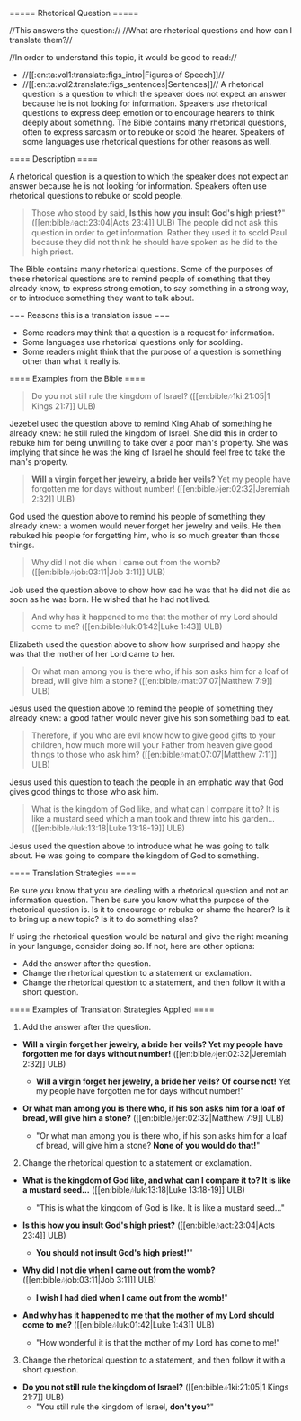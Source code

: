 ===== Rhetorical Question =====

//This answers the question:// //What are rhetorical questions and how can I translate them?//

//In order to understand this topic, it would be good to read://

  * //[[:en:ta:vol1:translate:figs_intro|Figures of Speech]]//
  * //[[:en:ta:vol2:translate:figs_sentences|Sentences]]//
A rhetorical question is a question to which the speaker does not expect an answer because he is not looking for information. Speakers use rhetorical questions to express deep emotion or to encourage hearers to think deeply about something. The Bible contains many rhetorical questions, often to express sarcasm or to rebuke or scold the hearer. Speakers of some languages use rhetorical questions for other reasons as well.

==== Description ====

A rhetorical question is a question to which the speaker does not expect an answer because he is not looking for information. Speakers often use rhetorical questions to rebuke or scold people.

>Those who stood by said, __Is this how you insult God's high priest?__" ([[en:bible:notes:act:23:04|Acts 23:4]] ULB) The people did not ask this question in order to get information. Rather they used it to scold Paul because they did not think he should have spoken as he did to the high priest.

The Bible contains many rhetorical questions. Some of the purposes of these rhetorical questions are to remind people of something that they already know, to express strong emotion, to say something in a strong way, or to introduce something they want to talk about.

=== Reasons this is a translation issue ===

  * Some readers may think that a question is a request for information.
  * Some languages use rhetorical questions only for scolding.
  * Some readers might think that the purpose of a question is something other than what it really is.

==== Examples from the Bible ====

>Do you not still rule the kingdom of Israel? ([[en:bible:notes:1ki:21:05|1 Kings 21:7]] ULB) 

Jezebel used the question above to remind King Ahab of something he already knew: he still ruled the kingdom of Israel. She did this in order to rebuke him for being unwilling to take over a poor man's property. She was implying that since he was the king of Israel he should feel free to take the man's property.

>__Will a virgin forget her jewelry, a bride her veils?__  Yet my people have forgotten me for days without number! ([[en:bible:notes:jer:02:32|Jeremiah 2:32]] ULB) 

God used the question above to remind his people of something they already knew: a women would never forget her jewelry and veils. He then rebuked his people for forgetting him, who is so much greater than those things.

>Why did I not die when I came out from the womb? ([[en:bible:notes:job:03:11|Job 3:11]] ULB) 

Job used the question above to show how sad he was that he did not die as soon as he was born. He wished that he had not lived.

>And why has it happened to me that the mother of my Lord should come to me? ([[en:bible:notes:luk:01:42|Luke 1:43]] ULB) 

Elizabeth used the question above to show how surprised and happy she was that the mother of her Lord came to her.

>Or what man among you is there who, if his son asks him for a loaf of bread, will give him a stone? ([[en:bible:notes:mat:07:07|Matthew 7:9]] ULB) 

Jesus used the question above to remind the people of something they already knew: a good father would never give his son something bad to eat.

>Therefore, if you who are evil know how to give good gifts to your children, how much more will your Father from heaven give good things to those who ask him? ([[en:bible:notes:mat:07:07|Matthew 7:11]] ULB) 

Jesus used this question to teach the people in an emphatic way that God gives good things to those who ask him.

>What is the kingdom of God like, and what can I compare it to? It is like a mustard seed which a man took and threw into his garden... ([[en:bible:notes:luk:13:18|Luke 13:18-19]] ULB) 

Jesus used the question above to introduce what he was going to talk about. He was going to compare the kingdom of God to something.

==== Translation Strategies ====

Be sure you know that you are dealing with a rhetorical question and not an information question. Then be sure you know what the purpose of the rhetorical question is. Is it to encourage or rebuke or shame the hearer? Is it to bring up a new topic? Is it to do something else?

If using the rhetorical question would be natural and give the right meaning in your language, consider doing so. If not, here are other options:

  - Add the answer after the question.
  - Change the rhetorical question to a statement or exclamation.
  - Change the rhetorical question to a statement, and then follow it with a short question.

==== Examples of Translation Strategies Applied ====

1. Add the answer after the question.

  * **__Will a virgin forget her jewelry, a bride her veils?__  Yet my people have forgotten me for days without number!**  ([[en:bible:notes:jer:02:32|Jeremiah 2:32]] ULB)
      * __Will a virgin forget her jewelry, a bride her veils? Of course not!__  Yet my people have forgotten me for days without number!"

  * **Or what man among you is there who, if his son asks him for a loaf of bread, will give him a stone?**  ([[en:bible:notes:jer:02:32|Matthew 7:9]] ULB)
      * "Or what man among you is there who, if his son asks him for a loaf of bread, will give him a stone? __None of you would do that!__"

2. Change the rhetorical question to a statement or exclamation.

  * **What is the kingdom of God like, and what can I compare it to? It is like a mustard seed...**  ([[en:bible:notes:luk:13:18|Luke 13:18-19]] ULB)
      * "This is what the kingdom of God is like. It is like a mustard seed..."

  * **Is this how you insult God's high priest?**  ([[en:bible:notes:act:23:04|Acts 23:4]] ULB)
      * __You should not insult God's high priest!'__"

  * **__Why did I not die when I came out from the womb?__** ([[en:bible:notes:job:03:11|Job 3:11]] ULB)
      * __I wish I had died when I came out from the womb!__"

  * **And why has it happened to me that the mother of my Lord should come to me?**  ([[en:bible:notes:luk:01:42|Luke 1:43]] ULB)
      * "How wonderful it is that the mother of my Lord has come to me!"

3. Change the rhetorical question to a statement, and then follow it with a short question.

  * **Do you not still rule the kingdom of Israel?** ([[en:bible:notes:1ki:21:05|1 Kings 21:7]] ULB)
      * "You still rule the kingdom of Israel, __don't you__?"
